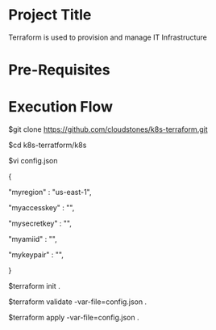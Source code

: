 Project Title
=====================
Terraform is used to provision and manage IT Infrastructure

Pre-Requisites
============================



Execution Flow
=====================

$git clone https://github.com/cloudstones/k8s-terraform.git

$cd k8s-terratform/k8s

$vi config.json

{

"myregion" : "us-east-1",

"myaccesskey" : "",

"mysecretkey" : "",

"myamiid" : "",

"mykeypair" : "",

}


$terraform init .

$terraform validate -var-file=config.json .

$terraform apply -var-file=config.json .
